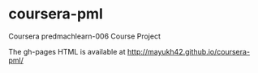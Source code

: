 coursera-pml
============

Coursera predmachlearn-006 Course Project

The gh-pages HTML is available at http://mayukh42.github.io/coursera-pml/
